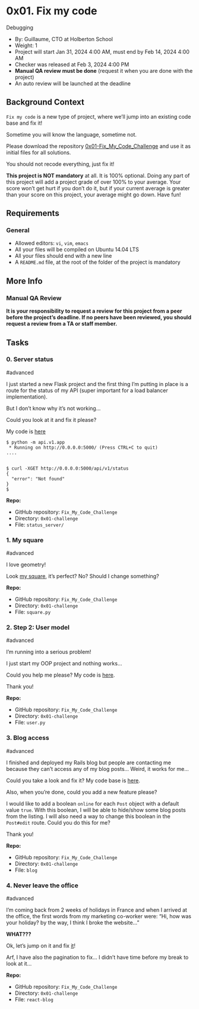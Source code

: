 0x01. Fix my code
=================

Debugging

* By: Guillaume, CTO at Holberton School
* Weight: 1
* Project will start Jan 31, 2024 4:00 AM, must end by Feb 14, 2024 4:00 AM
* Checker was released at Feb 3, 2024 4:00 PM
* **Manual QA review must be done** (request it when you are done with the project)
* An auto review will be launched at the deadline

Background Context
------------------

`Fix my code` is a new type of project, where we’ll jump into an existing code base and fix it!

Sometime you will know the language, sometime not.

Please download the repository [0x01-Fix\_My\_Code_Challenge](/rltoken/H1D38vm3qtejhlFTuoxUrA "0x01-Fix_My_Code_Challenge") and use it as initial files for all solutions.

You should not recode everything, just fix it!

**This project is NOT mandatory** at all. It is 100% optional. Doing any part of this project will add a project grade of over 100% to your average. Your score won’t get hurt if you don’t do it, but if your current average is greater than your score on this project, your average might go down. Have fun!

Requirements
------------

### General

* Allowed editors: `vi`, `vim`, `emacs`
* All your files will be compiled on Ubuntu 14.04 LTS
* All your files should end with a new line
* A `README.md` file, at the root of the folder of the project is mandatory

More Info
---------

### Manual QA Review

**It is your responsibility to request a review for this project from a peer before the project’s deadline. If no peers have been reviewed, you should request a review from a TA or staff member.**

Tasks
-----

### 0\. Server status

#advanced

I just started a new Flask project and the first thing I’m putting in place is a route for the status of my API (super important for a load balancer implementation).

But I don’t know why it’s not working…

Could you look at it and fix it please?

My code is [here](/rltoken/vmpN5vUN4MtMna3lMEjTLA "here")

    $ python -m api.v1.app 
     * Running on http://0.0.0.0:5000/ (Press CTRL+C to quit)
    ....
    

    $ curl -XGET http://0.0.0.0:5000/api/v1/status
    {
      "error": "Not found"
    }
    $
    

**Repo:**

* GitHub repository: `Fix_My_Code_Challenge`
* Directory: `0x01-challenge`
* File: `status_server/`

### 1\. My square

#advanced

I love geometry!

Look [my square](https://github.com/alx-tools/0x01-Fix_My_Code_Challenge/blob/master/square.py "my square"), it’s perfect? No? Should I change something?

**Repo:**

* GitHub repository: `Fix_My_Code_Challenge`
* Directory: `0x01-challenge`
* File: `square.py`

### 2\. Step 2: User model

#advanced

I’m running into a serious problem!

I just start my OOP project and nothing works…

Could you help me please? My code is [here](https://github.com/alx-tools/0x01-Fix_My_Code_Challenge/blob/master/user.py "here").

Thank you!

**Repo:**

* GitHub repository: `Fix_My_Code_Challenge`
* Directory: `0x01-challenge`
* File: `user.py`

### 3\. Blog access

#advanced

I finished and deployed my Rails blog but people are contacting me because they can’t access any of my blog posts… Weird, it works for me…

Could you take a look and fix it? My code base is [here](/rltoken/vAycz2gysCRD7oMhut1Efw "here").

Also, when you’re done, could you add a new feature please?

I would like to add a boolean `online` for each `Post` object with a default value `true`. With this boolean, I will be able to hide/show some blog posts from the listing. I will also need a way to change this boolean in the `Post#edit` route. Could you do this for me?

Thank you!

**Repo:**

* GitHub repository: `Fix_My_Code_Challenge`
* Directory: `0x01-challenge`
* File: `blog`


### 4\. Never leave the office

#advanced

I’m coming back from 2 weeks of holidays in France and when I arrived at the office, the first words from my marketing co-worker were: “Hi, how was your holiday? by the way, I think I broke the website…”

**WHAT???**

Ok, let’s jump on it and fix [it](/rltoken/LXMu_Aw1quVjCMM37EVL-g "it")!

Arf, I have also the pagination to fix… I didn’t have time before my break to look at it…

**Repo:**

* GitHub repository: `Fix_My_Code_Challenge`
* Directory: `0x01-challenge`
* File: `react-blog`
